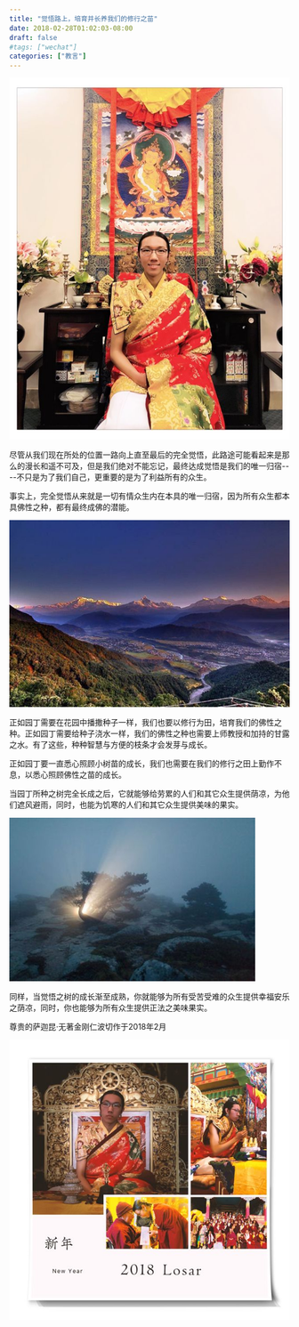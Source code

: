 ```yaml
---
title: "觉悟路上，培育并长养我们的修行之苗"
date: 2018-02-28T01:02:03-08:00
draft: false
#tags: ["wechat"]
categories: ["教言"]
---
```


![img](https://raw.githubusercontent.com/thogmedorje/up/master/uPic/640-20200510082253317.jpeg)

尽管从我们现在所处的位置一路向上直至最后的完全觉悟，此路途可能看起来是那么的漫长和遥不可及，但是我们绝对不能忘记，最终达成觉悟是我们的唯一归宿----不只是为了我们自己，更重要的是为了利益所有的众生。

事实上，完全觉悟从来就是一切有情众生内在本具的唯一归宿，因为所有众生都本具佛性之种，都有最终成佛的潜能。

![img](https://raw.githubusercontent.com/thogmedorje/up/master/uPic/640-20200510082337710.jpeg)

正如园丁需要在花园中播撒种子一样，我们也要以修行为田，培育我们的佛性之种。正如园丁需要给种子浇水一样，我们的佛性之种也需要上师教授和加持的甘露之水。有了这些，种种智慧与方便的枝条才会发芽与成长。

正如园丁要一直悉心照顾小树苗的成长，我们也需要在我们的修行之田上勤作不息，以悉心照顾佛性之苗的成长。

当园丁所种之树完全长成之后，它就能够给劳累的人们和其它众生提供荫凉，为他们遮风避雨，同时，也能为饥寒的人们和其它众生提供美味的果实。

![img](https://raw.githubusercontent.com/thogmedorje/up/master/uPic/640-20200510082357570.jpeg)

同样，当觉悟之树的成长渐至成熟，你就能够为所有受苦受难的众生提供幸福安乐之荫凉，同时，你也能够为所有众生提供正法之美味果实。

尊贵的萨迦昆·无著金刚仁波切作于2018年2月

![img](https://raw.githubusercontent.com/thogmedorje/up/master/uPic/640-20200510082418301.jpeg)